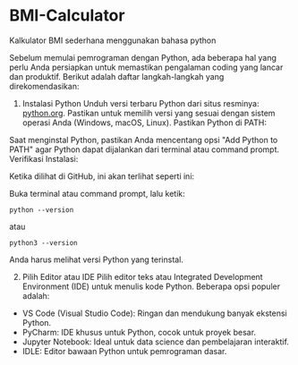 # BMI-Calculator
Kalkulator BMI sederhana menggunakan bahasa python

Sebelum memulai pemrograman dengan Python, ada beberapa hal yang perlu Anda persiapkan untuk memastikan pengalaman coding yang lancar dan produktif. Berikut adalah daftar langkah-langkah yang direkomendasikan:

1. Instalasi Python
Unduh versi terbaru Python dari situs resminya: [python.org](https://www.python.org).
Pastikan untuk memilih versi yang sesuai dengan sistem operasi Anda (Windows, macOS, Linux).
Pastikan Python di PATH:

Saat menginstal Python, pastikan Anda mencentang opsi "Add Python to PATH" agar Python dapat dijalankan dari terminal atau command prompt.
Verifikasi Instalasi:


Ketika dilihat di GitHub, ini akan terlihat seperti ini:

Buka terminal atau command prompt, lalu ketik:


`python --version`

atau

`python3 --version`

Anda harus melihat versi Python yang terinstal.

2. Pilih Editor atau IDE
Pilih editor teks atau Integrated Development Environment (IDE) untuk menulis kode Python. Beberapa opsi populer adalah:

- VS Code (Visual Studio Code): Ringan dan mendukung banyak ekstensi Python.
- PyCharm: IDE khusus untuk Python, cocok untuk proyek besar.
- Jupyter Notebook: Ideal untuk data science dan pembelajaran interaktif.
- IDLE: Editor bawaan Python untuk pemrograman dasar.
